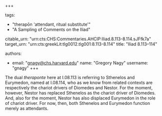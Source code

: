 +++

tags:
- "therapōn &#39;attendant, ritual substitute&#39;"
- "A Sampling of Comments on the Iliad"

citable_urn: "urn:cts:CHS:Commentaries.AHCIP:Iliad.8.113-8.114.sJFfk7a"
target_urn: "urn:cts:greekLit:tlg0012.tlg001:8.113-8.114"
title: "Iliad 8.113–114"

authors:
- email: "gnagy@chs.harvard.edu"
  name: "Gregory Nagy"
  username: "gnagy"
+++

<p>The dual <em>theraponte</em> here at I.08.113 is referring to Sthenelos and Eurymedon, named at I.08.114, who as we know from related contexts are respectively the chariot drivers of Diomedes and Nestor. For the moment, however, Nestor has replaced Sthenelos as the chariot driver of Diomedes. And, also for the moment, Nestor has also displaced Eurymedon in the role of chariot driver. For now, then, both Sthenelos and Eurymedon function merely as attendants.</p>